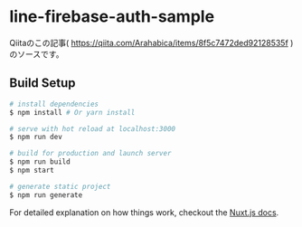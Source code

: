 # line-firebase-auth-sample

Qiitaのこの記事( https://qiita.com/Arahabica/items/8f5c7472ded92128535f )のソースです。

## Build Setup

``` bash
# install dependencies
$ npm install # Or yarn install

# serve with hot reload at localhost:3000
$ npm run dev

# build for production and launch server
$ npm run build
$ npm start

# generate static project
$ npm run generate
```

For detailed explanation on how things work, checkout the [Nuxt.js docs](https://github.com/nuxt/nuxt.js).

